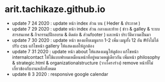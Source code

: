 # arit.tachikaze.github.io
- update 7 24 2020 : update หน้า index ส่วน บน ( Heder & ประกาศ )
- update 7 29 2020 : update หน้า index ส่วน กลางและท้าย ( ข่าว & galley &  ระบบสารสนเทศ & กิจกรรม/ฝึกอบรม & ติดต่อ & ส่วนfooter ) และหน้า ประวัติความเป็นมา
- update 7 30 2020 : update หน้า ของแท็บเมนูแรก 1-2 เพิ่ม เมนูทั้ง 12 อัน #ยังไม่ได้ปรับ css  แก้ไขหน้า gallery ให้แสดงผลให้ถูกต้อง 
- update 7 31 2020 : update หน้า about ให้แสดงเมนูให้ดูต้อง  แก้ไขหน้า internalcontact ให้ใช้แบบฟรอมเหมือนหน้าที่อยู่หมวดหมู่เดียวกัน เพิ่มหน้า philosophy & strategic.html & organizationalstructure (วางโครงร่าง) remove หน้าที่ไม่เกี่ยวข้องกับงานหลักทั้งหมด
- update 8 3 2020 : responsive google calendar